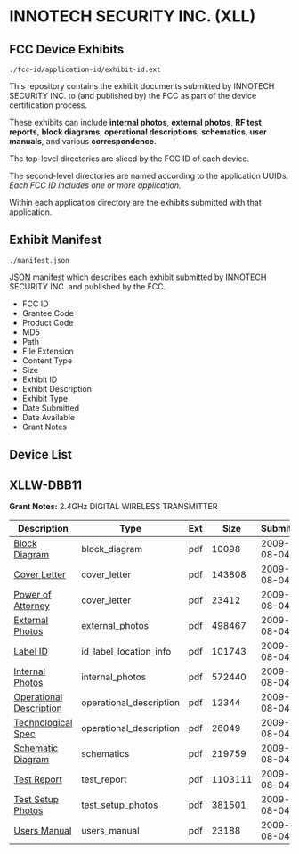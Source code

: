 # INNOTECH SECURITY INC. (XLL)
## FCC Device Exhibits

```
./fcc-id/application-id/exhibit-id.ext
```

This repository contains the exhibit documents submitted by INNOTECH SECURITY INC. to (and published by) the FCC as part of the device certification process.

These exhibits can include **internal photos**, **external photos**, **RF test reports**, **block diagrams**, **operational descriptions**, **schematics**, **user manuals**, and various **correspondence**.

The top-level directories are sliced by the FCC ID of each device.

The second-level directories are named according to the application UUIDs. *Each FCC ID includes one or more application.*

Within each application directory are the exhibits submitted with that application. 

## Exhibit Manifest

```
./manifest.json
```

JSON manifest which describes each exhibit submitted by INNOTECH SECURITY INC. and published by the FCC.

- FCC ID
- Grantee Code
- Product Code
- MD5
- Path
- File Extension
- Content Type
- Size
- Exhibit ID
- Exhibit Description
- Exhibit Type
- Date Submitted
- Date Available
- Grant Notes

## Device List
## XLLW-DBB11
**Grant Notes:** 2.4GHz DIGITAL WIRELESS TRANSMITTER

| Description | Type | Ext | Size | Submitted | Available |
| ----------- | ---- | --- | ---- | --------- | --------- |
| [Block Diagram](XLLW-DBB11/08584540ef862e51e0d663b5acf108df/1148944.pdf) | block_diagram | pdf | 10098 | 2009-08-04 | 2009-08-04 |
| [Cover Letter](XLLW-DBB11/08584540ef862e51e0d663b5acf108df/1148945.pdf) | cover_letter | pdf | 143808 | 2009-08-04 | 2009-08-04 |
| [Power of Attorney](XLLW-DBB11/08584540ef862e51e0d663b5acf108df/1148952.pdf) | cover_letter | pdf | 23412 | 2009-08-04 | 2009-08-04 |
| [External Photos](XLLW-DBB11/08584540ef862e51e0d663b5acf108df/1148949.pdf) | external_photos | pdf | 498467 | 2009-08-04 | 2009-08-04 |
| [Label ID](XLLW-DBB11/08584540ef862e51e0d663b5acf108df/1148946.pdf) | id_label_location_info | pdf | 101743 | 2009-08-04 | 2009-08-04 |
| [Internal Photos](XLLW-DBB11/08584540ef862e51e0d663b5acf108df/1148950.pdf) | internal_photos | pdf | 572440 | 2009-08-04 | 2009-08-04 |
| [Operational Description](XLLW-DBB11/08584540ef862e51e0d663b5acf108df/1148948.pdf) | operational_description | pdf | 12344 | 2009-08-04 | 2009-08-04 |
| [Technological Spec](XLLW-DBB11/08584540ef862e51e0d663b5acf108df/1148954.pdf) | operational_description | pdf | 26049 | 2009-08-04 | 2009-08-04 |
| [Schematic Diagram](XLLW-DBB11/08584540ef862e51e0d663b5acf108df/1146170.pdf) | schematics | pdf | 219759 | 2009-08-04 | 2009-08-04 |
| [Test Report](XLLW-DBB11/08584540ef862e51e0d663b5acf108df/1148947.pdf) | test_report | pdf | 1103111 | 2009-08-04 | 2009-08-04 |
| [Test Setup Photos](XLLW-DBB11/08584540ef862e51e0d663b5acf108df/1148951.pdf) | test_setup_photos | pdf | 381501 | 2009-08-04 | 2009-08-04 |
| [Users Manual](XLLW-DBB11/08584540ef862e51e0d663b5acf108df/1148955.pdf) | users_manual | pdf | 23188 | 2009-08-04 | 2009-08-04 |
